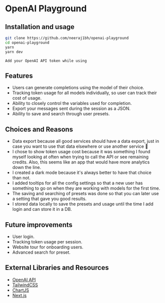 # OpenAI Playground


## Installation and usage

```bash
git clone https://github.com/neeraj1bh/openai-playground
cd openai-playground
yarn
yarn dev
```

```
Add your OpenAI API token while using
```

## Features

- Users can generate completions using the model of their choice.
- Tracking token usage for all models individually, so user can track their cost of usage.
- Ability to closely control the variables used for completion.
- Export your messages sent during the session as a JSON.
- Ability to save and search through user presets.

## Choices and Reasons

- Data export because all good services should have a data export, just in case you want to use that data elsewhere or use another service 🥲
- I chose to show token usage cost because it was something I found myself looking at often when trying to call the API or see remaining credits. Also, this seems like an app that would have more analytics down the line.
- I created a dark mode because it's always better to have that choice than not.
- I added tooltips for all the config settings so that a new user has something to go on when they are working with models for the first time.
- The saving and searching of presets was done so that you can later use a setting that gave you good results.
- I stored data locally to save the presets and usage until the time I add login and can store it in a DB.

## Future improvements

- User login.
- Tracking token usage per session.
- Website tour for onboarding users.
- Advanced search for preset.

## External Libraries and Resources

- [OpenAI API](https://platform.openai.com/docs/api-reference)
- [TailwindCSS](https://www.npmjs.com/package/tailwindcss)
- [ChartJS](https://www.chartjs.org/)
- [Next.js](https://github.com/vercel/next.js/)

